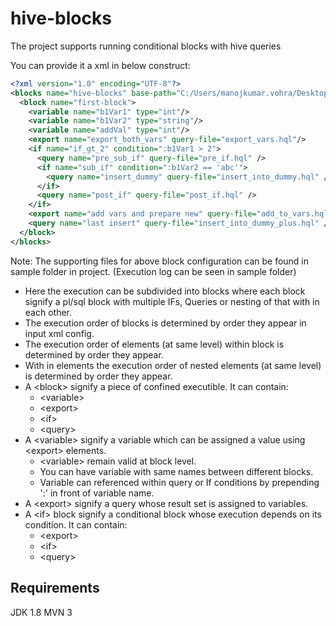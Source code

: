# hive-blocks
The project supports running conditional blocks with hive queries

You can provide it a xml in below construct:

```xml
<?xml version="1.0" encoding="UTF-8"?>
<blocks name="hive-blocks" base-path="C:/Users/manojkumar.vohra/Desktop/hblocks/">
  <block name="first-block">
    <variable name="b1Var1" type="int"/>
    <variable name="b1Var2" type="string"/>
    <variable name="addVal" type="int"/>
    <export name="export_both_vars" query-file="export_vars.hql"/>
    <if name="if_gt_2" condition=":b1Var1 > 2">
      <query name="pre_sub_if" query-file="pre_if.hql" />
      <if name="sub_if" condition=":b1Var2 == 'abc'">
        <query name="insert_dummy" query-file="insert_into_dummy.hql" />
      </if>
      <query name="post_if" query-file="post_if.hql" />
    </if>
    <export name="add vars and prepare new" query-file="add_to_vars.hql"/>
    <query name="last insert" query-file="insert_into_dummy_plus.hql" />
  </block>
</blocks>
```

Note: The supporting files for above block configuration can be found in sample folder in project.
(Execution log can be seen in sample folder)

- Here the execution can be subdivided into blocks where each block signify a pl/sql block with multiple IFs, Queries or nesting of that with in each other.
- The execution order of blocks is determined by order they appear in input xml config.
- The execution order of elements (at same level) within block is determined by order they appear.
- With in elements the execution order of nested elements (at same level) is determined by order they appear.
- A \<block\> signify a piece of confined executible. It can contain:
  -  \<variable\>
  -   \<export\>
  -   \<if\>
  -   \<query\>
- A \<variable\> signify a variable which can be assigned a value using \<export\> elements.
  -   \<variable\> remain valid at block level.
  -   You can have variable with same names between different blocks.
  -   Variable can referenced within query or If conditions by prepending ':' in front of variable name.
- A \<export\> signify a query whose result set is assigned to variables.
- A \<if\> block signify a conditional block whose execution depends on its condition. It can contain:
  -   \<export\>
  -   \<if\>
  -   \<query\>

Requirements
------------
JDK 1.8
MVN 3
